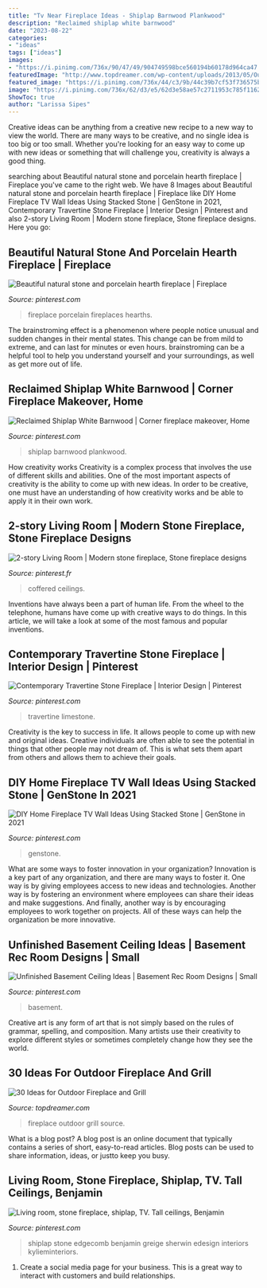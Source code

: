 ```yaml
---
title: "Tv Near Fireplace Ideas - Shiplap Barnwood Plankwood"
description: "Reclaimed shiplap white barnwood"
date: "2023-08-22"
categories:
- "ideas"
tags: ["ideas"]
images:
- "https://i.pinimg.com/736x/90/47/49/904749598bce560194b60178d964ca47.jpg"
featuredImage: "http://www.topdreamer.com/wp-content/uploads/2013/05/Outdoor-Fireplace-19.jpg"
featured_image: "https://i.pinimg.com/736x/44/c3/9b/44c39b7cf53f736575bdd5c0db72cd19--white-stone-fireplaces-limestone-fireplace.jpg?b=t"
image: "https://i.pinimg.com/736x/62/d3/e5/62d3e58ae57c2711953c785f11627fa2.jpg"
ShowToc: true
author: "Larissa Sipes"
---
```



Creative ideas can be anything from a creative new recipe to a new way to view the world. There are many ways to be creative, and no single idea is too big or too small. Whether you're looking for an easy way to come up with new ideas or something that will challenge you, creativity is always a good thing.

	

		
searching about Beautiful natural stone and porcelain hearth fireplace | Fireplace you've came to the right web. We have 8 Images about Beautiful natural stone and porcelain hearth fireplace | Fireplace like DIY Home Fireplace TV Wall Ideas Using Stacked Stone | GenStone in 2021, Contemporary Travertine Stone Fireplace | Interior Design | Pinterest and also 2-story Living Room | Modern stone fireplace, Stone fireplace designs. Here you go:
		
    
## Beautiful Natural Stone And Porcelain Hearth Fireplace | Fireplace

<img loading=lazy src="https://i.pinimg.com/736x/ea/79/cf/ea79cf9c046233f1c9be802e43389ddc.jpg" onerror="this.onerror=null;this.src='https://tse4.mm.bing.net/th?id=OIP.jSef6wXTOLoxqzJj01EWrAHaJ3&amp;pid=15.1';" alt="Beautiful natural stone and porcelain hearth fireplace | Fireplace">

_Source: pinterest.com_

>fireplace porcelain fireplaces hearths. 

	

The brainstroming effect is a phenomenon where people notice unusual and sudden changes in their mental states. This change can be from mild to extreme, and can last for minutes or even hours. brainstroming can be a helpful tool to help you understand yourself and your surroundings, as well as get more out of life.

    
## Reclaimed Shiplap White Barnwood | Corner Fireplace Makeover, Home

<img loading=lazy src="https://i.pinimg.com/736x/a2/2f/b4/a22fb4e0044822b25524e4e73e328464.jpg" onerror="this.onerror=null;this.src='https://tse1.mm.bing.net/th?id=OIP.UtRMURcbjM_yMQ0Ixdq4AQHaJ9&amp;pid=15.1';" alt="Reclaimed Shiplap White Barnwood | Corner fireplace makeover, Home">

_Source: pinterest.com_

>shiplap barnwood plankwood. 

	

How creativity works
Creativity is a complex process that involves the use of different skills and abilities. One of the most important aspects of creativity is the ability to come up with new ideas. In order to be creative, one must have an understanding of how creativity works and be able to apply it in their own work.

    
## 2-story Living Room | Modern Stone Fireplace, Stone Fireplace Designs

<img loading=lazy src="https://i.pinimg.com/736x/90/47/49/904749598bce560194b60178d964ca47.jpg" onerror="this.onerror=null;this.src='https://tse2.mm.bing.net/th?id=OIP.oIHf-QyolzihWf_sYnP-bQHaJ3&amp;pid=15.1';" alt="2-story Living Room | Modern stone fireplace, Stone fireplace designs">

_Source: pinterest.fr_

>coffered ceilings. 

	

Inventions have always been a part of human life. From the wheel to the telephone, humans have come up with creative ways to do things. In this article, we will take a look at some of the most famous and popular inventions.

    
## Contemporary Travertine Stone Fireplace | Interior Design | Pinterest

<img loading=lazy src="https://i.pinimg.com/736x/44/c3/9b/44c39b7cf53f736575bdd5c0db72cd19--white-stone-fireplaces-limestone-fireplace.jpg?b=t" onerror="this.onerror=null;this.src='https://tse1.mm.bing.net/th?id=OIP.uT4q13e9KLE_lSgqW7md7gHaJ3&amp;pid=15.1';" alt="Contemporary Travertine Stone Fireplace | Interior Design | Pinterest">

_Source: pinterest.com_

>travertine limestone. 

	

Creativity is the key to success in life. It allows people to come up with new and original ideas. Creative individuals are often able to see the potential in things that other people may not dream of. This is what sets them apart from others and allows them to achieve their goals.

    
## DIY Home Fireplace TV Wall Ideas Using Stacked Stone | GenStone In 2021

<img loading=lazy src="https://i.pinimg.com/736x/d6/e3/22/d6e322967ee88c97f42953cce9052288.jpg" onerror="this.onerror=null;this.src='https://tse1.mm.bing.net/th?id=OIP.pNM7pnB6adj7xjqhTSR0SgHaJ3&amp;pid=15.1';" alt="DIY Home Fireplace TV Wall Ideas Using Stacked Stone | GenStone in 2021">

_Source: pinterest.com_

>genstone. 

	

What are some ways to foster innovation in your organization?
Innovation is a key part of any organization, and there are many ways to foster it. One way is by giving employees access to new ideas and technologies. Another way is by fostering an environment where employees can share their ideas and make suggestions. And finally, another way is by encouraging employees to work together on projects. All of these ways can help the organization be more innovative.

    
## Unfinished Basement Ceiling Ideas | Basement Rec Room Designs | Small

<img loading=lazy src="https://i.pinimg.com/736x/9f/e0/1c/9fe01cb1e1330866ae272f800d7cde58.jpg" onerror="this.onerror=null;this.src='https://tse4.mm.bing.net/th?id=OIP.cFYP_EzjMbMdpp--xZzdOAHaLF&amp;pid=15.1';" alt="Unfinished Basement Ceiling Ideas | Basement Rec Room Designs | Small">

_Source: pinterest.com_

>basement. 

	

Creative art is any form of art that is not simply based on the rules of grammar, spelling, and composition. Many artists use their creativity to explore different styles or sometimes completely change how they see the world.

    
## 30 Ideas For Outdoor Fireplace And Grill

<img loading=lazy src="http://www.topdreamer.com/wp-content/uploads/2013/05/Outdoor-Fireplace-19.jpg" onerror="this.onerror=null;this.src='https://tse4.mm.bing.net/th?id=OIP.pdZt3U-K7wGLYBQe2Zd7mwAAAA&amp;pid=15.1';" alt="30 Ideas for Outdoor Fireplace and Grill">

_Source: topdreamer.com_

>fireplace outdoor grill source. 

	

What is a blog post?
A blog post is an online document that typically contains a series of short, easy-to-read articles. Blog posts can be used to share information, ideas, or justto keep you busy.

    
## Living Room, Stone Fireplace, Shiplap, TV. Tall Ceilings, Benjamin

<img loading=lazy src="https://i.pinimg.com/736x/62/d3/e5/62d3e58ae57c2711953c785f11627fa2.jpg" onerror="this.onerror=null;this.src='https://tse4.mm.bing.net/th?id=OIP.Qh4xJXT4Pp7FdSp05K0wpAHaKr&amp;pid=15.1';" alt="Living room, stone fireplace, shiplap, TV. Tall ceilings, Benjamin">

_Source: pinterest.com_

>shiplap stone edgecomb benjamin greige sherwin edesign interiors kylieminteriors. 

	

1. Create a social media page for your business. This is a great way to interact with customers and build relationships.

